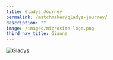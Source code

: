 ```yaml
---
title: Gladys Journey
permalink: /matchmaker/gladys-journey/
description: ""
image: /images/microsite logo.png
third_nav_title: Gianna
---
```

<img border="0" alt="Gladys" src="https://i.ibb.co/SBjXFht/Gladys.png">